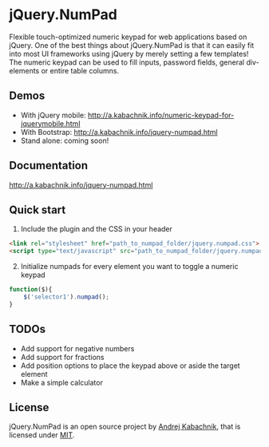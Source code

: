 # jQuery.NumPad
Flexible touch-optimized numeric keypad for web applications based on jQuery. One of the best things about jQuery.NumPad is that it can easily fit into most UI frameworks using jQuery by merely setting a few templates! The numeric keypad can be used to fill inputs, password fields, general div-elements or entire table columns.

## Demos
- With jQuery mobile: http://a.kabachnik.info/numeric-keypad-for-jquerymobile.html
- With Bootstrap: http://a.kabachnik.info/jquery-numpad.html
- Stand alone: coming soon!

## Documentation
http://a.kabachnik.info/jquery-numpad.html

## Quick start

1) Include the plugin and the CSS in your header

```html
<link rel="stylesheet" href="path_to_numpad_folder/jquery.numpad.css">
<script type="text/javascript" src="path_to_numpad_folder/jquery.numpad.js"></script>
```

2) Initialize numpads for every element you want to toggle a numeric keypad

```javascript
function($){
	$('selector1').numpad();
}
```

## TODOs
- Add support for negative numbers
- Add support for fractions
- Add position options to place the keypad above or aside the target element
- Make a simple calculator

## License
jQuery.NumPad is an open source project by [Andrej Kabachnik](http://a.kabachnik.info), that is licensed under [MIT](http://opensource.org/licenses/MIT).